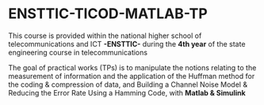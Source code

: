 # ENSTTIC-TICOD-MATLAB-TP
 
This course is provided within the national higher school of telecommunications and ICT **-ENSTTIC-** during the **4th year** of the state engineering course in telecommunications

The goal of practical works (TPs) is to manipulate the notions relating to the measurement of information and the application of the Huffman method for the coding & compression of data, and Building a Channel Noise Model & Reducing the Error Rate Using a Hamming Code, with **Matlab & Simulink**
